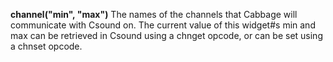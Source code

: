 **channel("min", "max")** The names of the channels that Cabbage will communicate with Csound on. The current value of this widget#s min and max can be retrieved in Csound using a chnget opcode, or can be set using a chnset opcode.